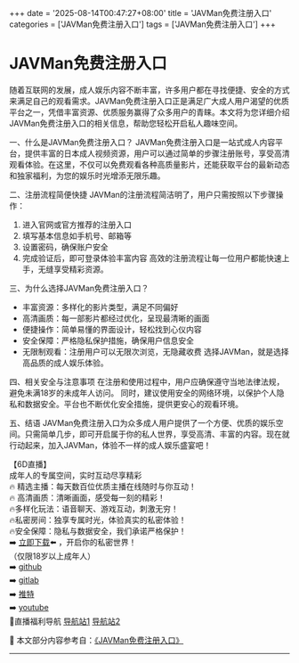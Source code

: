 +++
date = '2025-08-14T00:47:27+08:00'
title = 'JAVMan免费注册入口'
categories = ['JAVMan免费注册入口']
tags = ['JAVMan免费注册入口']
+++

# JAVMan免费注册入口

随着互联网的发展，成人娱乐内容不断丰富，许多用户都在寻找便捷、安全的方式来满足自己的观看需求。JAVMan免费注册入口正是满足广大成人用户渴望的优质平台之一，凭借丰富资源、优质服务赢得了众多用户的青睐。本文将为您详细介绍JAVMan免费注册入口的相关信息，帮助您轻松开启私人趣味空间。

一、什么是JAVMan免费注册入口？
JAVMan免费注册入口是一站式成人内容平台，提供丰富的日本成人视频资源，用户可以通过简单的步骤注册账号，享受高清观看体验。在这里，不仅可以免费观看各种高质量影片，还能获取平台的最新动态和独家福利，为您的娱乐时光增添无限乐趣。

二、注册流程简便快捷
JAVMan的注册流程简洁明了，用户只需按照以下步骤操作：
1. 进入官网或官方推荐的注册入口
2. 填写基本信息如手机号、邮箱等
3. 设置密码，确保账户安全
4. 完成验证后，即可登录体验丰富内容
高效的注册流程让每一位用户都能快速上手，无缝享受精彩资源。

三、为什么选择JAVMan免费注册入口？
- 丰富资源：多样化的影片类型，满足不同偏好
- 高清画质：每一部影片都经过优化，呈现最清晰的画面
- 便捷操作：简单易懂的界面设计，轻松找到心仪内容
- 安全保障：严格隐私保护措施，确保用户信息安全
- 无限制观看：注册用户可以无限次浏览，无隐藏收费
选择JAVMan，就是选择高品质的成人娱乐体验。

四、相关安全与注意事项
在注册和使用过程中，用户应确保遵守当地法律法规，避免未满18岁的未成年人访问。
同时，建议使用安全的网络环境，以保护个人隐私和数据安全。平台也不断优化安全措施，提供更安心的观看环境。

五、结语
JAVMan免费注册入口为众多成人用户提供了一个方便、优质的娱乐空间。只需简单几步，即可开启属于你的私人世界，享受高清、丰富的内容。现在就行动起来，加入JAVMan，体验不一样的成人娱乐盛宴吧！

【6D直播】  
成年人的专属空间，实时互动尽享精彩  
🔥 精选主播：每天数百位优质主播在线随时与你互动！  
🔥 高清画质：清晰画面，感受每一刻的精彩！  
🔥多样化玩法：语音聊天、游戏互动，刺激无穷！  
🔥私密房间：独享专属时光，体验真实的私密体验！  
🔥安全保障：隐私与数据安全，我们承诺严格保护！  
➡️ [立即下载](https://down123.s3.ap-east-1.amazonaws.com/down/down.html?channelCode=blog)⬅️ ，开启你的私密世界！  
（仅限18岁以上成年人）  
➡️ [github](https://aldult-live.github.io/)  
➡️ [gitlab](https://seo-09598d.gitlab.io/)  
➡️ [推特](https://x.com/wegame33)  
➡️ [youtube](https://www.youtube.com/@6Dlive)  
🔞直播福利导航   [导航站1](https://webstack-86085a.gitlab.io/) [导航站2](https://onlygit123-2.github.io/)


📘 本文部分内容参考自：[《JAVMan免费注册入口》](https://webstack-hugo-14.pages.dev/)

---
